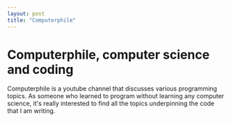 ```yaml
---
layout: post
title: "Computerphile"
---
```


# Computerphile, computer science and coding

Computerphile is a youtube channel that discusses various programming topics. As someone who learned to program without learning any computer science, it's really interested to find all the topics underpinning the code that I am writing.
